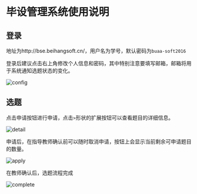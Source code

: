 # 毕设管理系统使用说明

## 登录

地址为http://bse.beihangsoft.cn/，用户名为学号，默认密码为`buaa-soft2016`

登录后建议点击右上角修改个人信息和密码，其中特别注意要填写邮箱，邮箱将用于系统通知选题状态的变化。

![config](https://github.com/altale/GPM-FE/blob/master/gpm-fe/doc/img/config.png)

## 选题

点击申请按钮进行申请，点击`>`形状的扩展按钮可以查看题目的详细信息。

![detail](https://github.com/altale/GPM-FE/blob/master/gpm-fe/doc/img/detail.png)

申请后，在指导教师确认前可以随时取消申请，按钮上会显示当前剩余可申请题目的数量。

![apply](https://github.com/altale/GPM-FE/blob/master/gpm-fe/doc/img/apply.png)

在教师确认后，选题流程完成

![complete](https://github.com/altale/GPM-FE/blob/master/gpm-fe/doc/img/complete.png)



